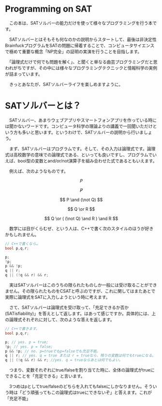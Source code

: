 # Programming on SAT

　この本は、SATソルバーの能力だけを使って様々なプログラミングを行う本です。

　SATソルバーとはそもそも何なのかの説明からスタートして、最後は非決定性BrainfuckプログラムをSATの問題に帰着することで、コンピュータサイエンスで極めて重要な概念「NP完全」の証明の実演を行うことを目指します。

　「論理式だけで何でも問題を解く」、と聞くと単なる曲芸プログラミングだと思われがちですが、その中には様々なプログラミングテクニックと情報科学の実例が詰まっています。

　きっとあなたが、SATソルバーライフを楽しめますように。

# SATソルバーとは？

　SATソルバー、あまりウェブアプリやスマートフォンアプリを作っている時には聞かないワードです。コンピュータ科学の理論よりの講義で一回聞いただけという方も多いと思います。というわけで、SATソルバーの説明から行いましょう。

　まず、SATソルバーはプログラムです。そして、その入力は論理式です。論理式は高校数学の意味での論理式である、といっても良いですし、プログラムでいえば、bool型の変数とand/or/not演算子を組み合わせた式であるともいえます。

　例えば、次のようなものです。


$$ P $$

$$ \not P $$

$$ P \and (\not Q) $$

$$ Q \or R $$

$$ Q \or ( (\not Q) \and R ) \and R $$

　数学には目がくらむぜ、という人は、C++で書く次のスタイルのほうが好きかもしれません。

```c++
// C++で書くなら…
bool p,q,r;

p;
!p;
p && !p;
q || r;
q || (!q && r) && r;
```

　実はSATソルバーはこのうちの限られたものしか一般には受け取ることができません。その限られたものをCSATと呼ぶのですが、これに関してはまたあとで実際に論理式をSATに入力しようという時に考えます。

　さて、SATソルバーは論理式を受け取って、「充足できるか否か(SATisfiability)」を答えとして返します。はあって感じですか。具体的には、上の論理式それぞれに対して、次のような答えを返します。

```c++
// C++で書きます。
bool p,q,r;

p; // yes. p = true;
!p; // yes. p = false;
p && !p; // no. p=trueでもp=falseでも充足不能。
q || r; // yes. q = true または r = trueなら、残りの変数は何でもtrueになる。
q || (!q && r) && r; //yes. q = trueならあとは何でもよい。
```

　つまり、変数それぞれにtrue/falseを割り当てた時に、全体の論理式がtrueにできることを「充足できる」と言います。

　3つめはpとしてtrue/falseのどちらを入れてもfalseにしかなりません。そういう時は「どう頑張ってもこの論理式はtrueにできないぞ」と答えます。これが「充足不能」

